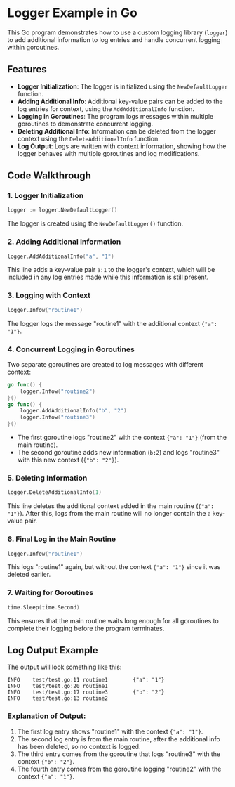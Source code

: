 # Logger Example in Go

This Go program demonstrates how to use a custom logging library (`logger`) to add additional information to log entries and handle concurrent logging within goroutines.

## Features

- **Logger Initialization**: The logger is initialized using the `NewDefaultLogger` function.
- **Adding Additional Info**: Additional key-value pairs can be added to the log entries for context, using the `AddAdditionalInfo` function.
- **Logging in Goroutines**: The program logs messages within multiple goroutines to demonstrate concurrent logging.
- **Deleting Additional Info**: Information can be deleted from the logger context using the `DeleteAdditionalInfo` function.
- **Log Output**: Logs are written with context information, showing how the logger behaves with multiple goroutines and log modifications.

## Code Walkthrough

### 1. Logger Initialization

```go
logger := logger.NewDefaultLogger()
```

The logger is created using the `NewDefaultLogger()` function.

### 2. Adding Additional Information

```go
logger.AddAdditionalInfo("a", "1")
```

This line adds a key-value pair `a:1` to the logger's context, which will be included in any log entries made while this information is still present.

### 3. Logging with Context

```go
logger.Infow("routine1")
```

The logger logs the message "routine1" with the additional context `{"a": "1"}`.

### 4. Concurrent Logging in Goroutines

Two separate goroutines are created to log messages with different context:

```go
go func() {
    logger.Infow("routine2")
}()
go func() {
    logger.AddAdditionalInfo("b", "2")
    logger.Infow("routine3")
}()
```

- The first goroutine logs "routine2" with the context `{"a": "1"}` (from the main routine).
- The second goroutine adds new information (`b:2`) and logs "routine3" with this new context (`{"b": "2"}`).

### 5. Deleting Information

```go
logger.DeleteAdditionalInfo(1)
```

This line deletes the additional context added in the main routine (`{"a": "1"}`). After this, logs from the main routine will no longer contain the `a` key-value pair.

### 6. Final Log in the Main Routine

```go
logger.Infow("routine1")
```

This logs "routine1" again, but without the context `{"a": "1"}` since it was deleted earlier.

### 7. Waiting for Goroutines

```go
time.Sleep(time.Second)
```

This ensures that the main routine waits long enough for all goroutines to complete their logging before the program terminates.

## Log Output Example

The output will look something like this:

```
INFO    test/test.go:11 routine1        {"a": "1"}
INFO    test/test.go:20 routine1
INFO    test/test.go:17 routine3        {"b": "2"}
INFO    test/test.go:13 routine2
```

### Explanation of Output:
1. The first log entry shows "routine1" with the context `{"a": "1"}`.
2. The second log entry is from the main routine, after the additional info has been deleted, so no context is logged.
3. The third entry comes from the goroutine that logs "routine3" with the context `{"b": "2"}`.
4. The fourth entry comes from the goroutine logging "routine2" with the context `{"a": "1"}`.
